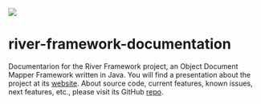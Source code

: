 <img src="http://www.riverframework.org/images/river-header.png" /><br/>
# river-framework-documentation

Documentarion for the River Framework project, an Object Document Mapper Framework written in Java. You will find a presentation about the project at its [website](http://www.riverframework.org/). About source code, current features, known issues, next features, etc., please visit its GitHub [repo](https://github.com/mariosotil/river-framework).
